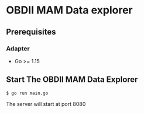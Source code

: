 # OBDII MAM Data explorer

## Prerequisites

### Adapter
- Go >= 1.15

## Start The OBDII MAM Data Explorer
```
$ go run main.go
```

The server will start at port 8080
